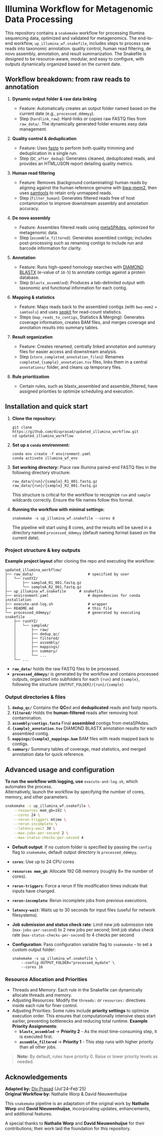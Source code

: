# Illumina Workflow for Metagenomic Data Processing  


This repository contains a `snakemake` workflow for processing Illumina sequencing data, optimized and validated for metagenomics. The end-to-end workflow, `up_illumina_wf.snakefile`, includes steps to process raw reads into taxonomic annotation: quality control, human read filtering, de novo assembly, annotation, and result summarization. The Snakefile is designed to be resource-aware, modular, and easy to configure, with outputs dynamically organized based on the current date.  


## Workflow breakdown: from raw reads to annotation

1. **Dynamic output folder & raw data linking**  
   - Feature: Automatically creates an output folder named based on the current date (e.g., `processed_ddmmyy`).  
   - Step (`hardlink_raw`): Hard-links or copies raw FASTQ files from `raw_data/`. The dynamically generated folder ensures easy data management.

2. **Quality control & deduplication**  
   - Feature: Uses [fastp](https://github.com/OpenGene/fastp) to perform both quality trimming and deduplication in a single run.  
   - Step (`QC_after_dedup`): Generates cleaned, deduplicated reads, and provides an HTML/JSON report detailing quality metrics.

3. **Human read filtering**  
   - Feature: Removes (background contaminating) human reads by aligning against the human reference genome with [bwa-mem2](https://github.com/bwa-mem2/bwa-mem2), then uses [samtools](http://www.htslib.org/) to retain only unmapped reads.  
   - Step (`filter_human`): Generates filtered reads free of host contamination to improve downstream assembly and annotation accuracy.

4. **De novo assembly**  
   - Feature: Assembles filtered reads using [metaSPAdes](https://cab.spbu.ru/software/spades/), optimized for metagenomic data.  
   - Step (`assemble_filtered`): Generates assembled contigs; includes post-processing such as renaming contigs to include run and barcode information for clarity.

5. **Annotation**  
   - Feature: Runs high-speed homology searches with [DIAMOND BLASTX](https://github.com/bbuchfink/diamond) (e-value of `10-5`) to annotate contigs against a protein database.  
   - Step (`blastx_assembled`): Produces a tab-delimited output with taxonomic and functional information for each contig.

6. **Mapping & statistics**  
   - Feature: Maps reads back to the assembled contigs (with `bwa-mem2` + `samtools`) and uses [seqkit](https://bioinf.shenwei.me/seqkit/) for read-count statistics.  
   - Steps (`map_reads_to_contigs`, Statistics & Merging):  Generates coverage information, creates BAM files, and merges coverage and annotation results into summary tables.

7. **Result organization**  
   - Feature: Creates renamed, centrally linked annotation and summary files for easier access and downstream analysis.  
   - Step (`store_completed_annotation_files`): Renames `completed_{sample}_annotation.tsv` files, links them in a central `annotations/` folder, and cleans up temporary files.

8. **Rule prioritization**  
   - Certain rules, such as blastx_assembled and assemble_filtered, have assigned priorities to optimize scheduling and execution.  


## Installation and quick start

1. **Clone the repository:**

    ```
    git clone https://github.com/divprasad/updated_illumina_workflow.git
    cd updated_illumina_workflow
    ```

2. **Set up a `conda` environment:**

    ```
    conda env create -f environment.yaml
    conda activate illumina_wf_env
    ```

3. **Set working directory:**
    Place raw Illumina paired-end FASTQ files in the following directory structure:
    ```
    raw_data/{run}/{sample}_R1_001.fastq.gz
    raw_data/{run}/{sample}_R2_001.fastq.gz
    ```
    This structure is critical for the workflow to recognize `run` and `sample` wildcards correctly. Ensure the file names follow this format.

4. **Running the workflow with minimal settings:**  
    ```
    snakemake -s up_illumina_wf.snakefile --cores 8
    ```
    The pipeline will start using 8 cores, and the results will be saved in a directory named `processed_ddmmyy` (default naming format based on the current date).  


### Project structure & key outputs

**Example project layout** after cloning the repo and executing the workflow:

```
updated_illumina_workflow/
├── raw_data/                         # specified by user
│   └── runXYZ/
│       ├── sampleA_R1_001.fastq.gz
│       └── sampleA_R2_001.fastq.gz
├── up_illumina_wf.snakefile      # snakefile
├── environment.yaml                  # dependencies for conda installation
├── execute-and-log.sh                # wrapper
├── README.md                         # this file
└── processed_ddmmyy/                 # generated by executing snakefile
    ├── runXYZ/
    │   └── sampleA/
    │       ├── raw/
    │       ├── dedup_qc/
    │       ├── filtered/
    │       ├── assembly/
    │       ├── mappings/
    │       ├── summary/
    │       └── ...
    └── ...
```

- **`raw_data/`** holds the raw FASTQ files to be processed.
- **`processed_ddmmyy/`** is generated by the workflow and contains processed outputs, organized into subfolders for each `{run}` and `{sample}`, following the structure `{OUTPUT_FOLDER}/{run}/{sample}`  


### Output directories & files

1. **`dedup_qc/`** Contains the **QC**ed and **deduplicated** reads and fastp reports.
2. **`filtered/`** Holds the **human-filtered** reads after removing host contamination.
3. **`assembly/contigs.fasta`** Final **assembled** contigs from metaSPAdes.
4. **`{sample}_annotation.tsv`** DIAMOND BLASTX annotation results for each assembled contig.
5. **`mappings/{sample}_mappings.bam`** BAM files with reads mapped back to contigs.
6. **`summary/`** Summary tables of coverage, read statistics, and merged annotation data for quick reference.  


## Advanced usage and configuration

**To run the workflow with logging, use** `execute-and-log.sh`, which automates the process.  
Alternatively, launch the workflow by specifying the number of cores, memory, and other parameters.  

```bash
snakemake -s up_illumina_wf.snakefile \
    --resources mem_gb=192 \
    --cores 24 \
    --rerun-triggers mtime \
    --rerun-incomplete \
    --latency-wait 30 \
    --max-jobs-per-second 2 \
    --max-status-checks-per-second 4
```  

- **Default output**: If no custom folder is specified by passing the `config` flag to `snakemake`, default output directory is `processed_ddmmyy`.
- **`cores`**: Use up to 24 CPU cores
- **`resources mem_gb`**: Allocate 192 GB memory (roughly 8× the number of cores).  
- **`rerun-triggers`**: Force a rerun if file modification times indicate that inputs have changed.  
- **`rerun-incomplete`**: Rerun incomplete jobs from previous executions.
- **`latency-wait`**: Waits up to 30 seconds for input files (useful for network filesystems).
- **Job submission and status check rate**: Limit new job submission rate (`max-jobs-per-second`) to 2 new jobs per second; limit job status check rate (`max-status-checks-per-second`) to 4 checks per second  
- **Configuration**: Pass configuration variable flag to `snakemake` - to set a custom output folder:

  ```
  snakemake -s up_illumina_wf.snakefile \
      --config OUTPUT_FOLDER="processed_mydate" \
      --cores 16
  ```  


### Resource Allocation and Priorities
  - Threads and Memory: Each rule in the Snakefile can dynamically allocate threads and memory.  
  - Adjusting Resources: Modify the `threads:` or `resources:` directives inside each rule for finer control.
  - Adjusting Priorities: Some rules include **priority settings** to optimize execution order. This ensures that computationally intensive steps start earlier, preventing bottlenecks and reducing total runtime. **Example Priority Assignments**:  
    - **`blastx_assembled`**  → **Priority 2** - As the most time-consuming step, it is executed first.  
    - **`assemble_filtered`** → **Priority 1** - This step runs with higher priority than all other jobs.

> **Note:** By default, rules have priority 0. Raise or lower priority levels as needed.  


## Acknowledgements  

**Adapted by:** [Div Prasad](https://github.com/divprasad/) (Jul'24–Feb'25)  
**Original Workflow by:** Nathalie Worp & David Nieuwenhuijse  

This `snakemake` pipeline is an adaptation of the original work by **Nathalie Worp** and **David Nieuwenhuijse**, incorporating updates, enhancements, and additional features.  

A special thanks to **Nathalie Worp** and **David Nieuwenhuijse** for their contributions; their work laid the foundation for this repository.  
